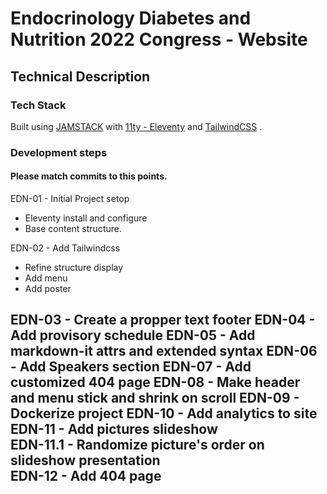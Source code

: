 # Endocrinology Diabetes and Nutrition 2022 Congress - Website
## Technical Description

### Tech Stack

Built using [JAMSTACK](https://jamstack.org/) with  [11ty - Eleventy](https://www.11ty.dev/) and [TailwindCSS](https://tailwindcss.com/) .

### Development steps
#### Please match commits to this points.

EDN-01 - Initial Project setop
- Eleventy install and configure
- Base content structure.

EDN-02 - Add Tailwindcss
- Refine structure display
- Add menu
- Add poster

EDN-03 - Create a propper text footer
EDN-04 - Add provisory schedule
EDN-05 - Add markdown-it attrs and extended syntax 
EDN-06 - Add Speakers section
EDN-07 - Add customized 404 page
EDN-08 - Make header and menu stick and shrink on scroll
EDN-09 - Dockerize project
EDN-10 - Add analytics to site
EDN-11 - Add pictures slideshow  
EDN-11.1 - Randomize picture's order on slideshow presentation  
EDN-12 - Add 404 page  
-----

